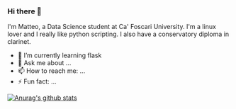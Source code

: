### Hi there 👋

I'm Matteo, a Data Science student at Ca' Foscari University.
I'm a linux lover and I really like python scripting. I also have a conservatory diploma in clarinet.

- 🌱 I’m currently learning flask
- 💬 Ask me about ...
- 📫 How to reach me: ...
- ⚡ Fun fact: ...

[![Anurag's github stats](https://github-readme-stats.vercel.app/api?username=matteospanio&theme=blue-green)](https://github.com/anuraghazra/github-readme-stats)

<!--
**matteospanio/matteospanio** is a ✨ _special_ ✨ repository because its `README.md` (this file) appears on your GitHub profile.

Here are some ideas to get you started:
- 😄 Pronouns: ...
- 🔭 I’m currently working on ...
- 👯 I’m looking to collaborate on ...
- 🤔 I’m looking for help with ...
-->
